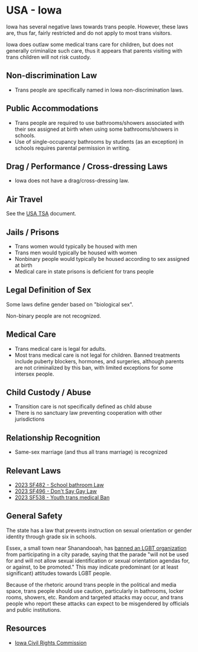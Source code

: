 # USA - Iowa

Iowa has several negative laws towards trans people. However,
these laws are, thus far, fairly restricted and do not apply to most
trans visitors.

Iowa does outlaw some medical trans care for children, but
does not generally criminalize such care, thus it appears that parents
visiting with trans children will not risk custody.

## Non-discrimination Law

 * Trans people are specifically named in Iowa non-discrimination laws.

## Public Accommodations

 * Trans people are required to use bathrooms/showers associated with their
   sex assigned at birth when using some bathrooms/showers in schools.
 * Use of single-occupancy bathrooms by students (as an exception) in
   schools requires parental permission in writing.

## Drag / Performance / Cross-dressing Laws

 * Iowa does not have a drag/cross-dressing law.

## Air Travel

See the [USA TSA](../notes/tsa.md) document.

## Jails / Prisons

 * Trans women would typically be housed with men
 * Trans men would typically be housed with women
 * Nonbinary people would typically be housed according to sex
   assigned at birth
 * Medical care in state prisons is deficient for trans people

## Legal Definition of Sex

Some laws define gender based on "biological sex".

Non-binary people are not recognized.

## Medical Care

 * Trans medical care is legal for adults.
 * Most trans medical care is not legal for children. Banned treatments
   include puberty blockers, hormones, and surgeries, although parents
   are not criminalized by this ban, with limited exceptions for
   some intersex people.

## Child Custody / Abuse

 * Transition care is not specifically defined as child abuse
 * There is no sanctuary law preventing cooperation with other
   jurisdictions
 
## Relationship Recognition

 * Same-sex marriage (and thus all trans marriage) is recognized

## Relevant Laws

 * [2023 SF482 - School bathroom Law](https://legiscan.com/IA/text/SF482/id/2754168)
 * [2023 SF496 - Don't Say Gay Law](https://legiscan.com/IA/text/SF496/id/2794529)
 * [2023 SF538 - Youth trans medical Ban](https://legiscan.com/IA/text/SF538/id/2736348)

## General Safety

The state has a law that prevents instruction on sexual orientation or
gender identity through grade six in schools.

Essex, a small town near Shanandooah, has [banned an LGBT
organization](https://www.kmaland.com/news/aclu-demands-shenandoah-prides-inclusion-in-essex-parade/article_8c16ccb0-4a64-11ee-85be-9b933dd52bdd.html)
from participating in a city parade, saying that the parade "will not be
used for and will not allow sexual identification or sexual orientation
agendas for, or against, to be promoted." This may indicate predominant
(or at least significant) attitudes towards LGBT people.

Because of the rhetoric around trans people in the political and media
space, trans people should use caution, particularly in bathrooms,
locker rooms, showers, etc.  Random and targeted attacks may occur, and
trans people who report these attacks can expect to be misgendered by
officials and public institutions.

## Resources

 * [Iowa Civil Rights Commission](https://icrc.iowa.gov/)
